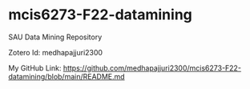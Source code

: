 # mcis6273-F22-datamining
SAU Data Mining Repository

Zotero Id: medhapajjuri2300

My GitHub Link: https://github.com/medhapajjuri2300/mcis6273-F22-datamining/blob/main/README.md
